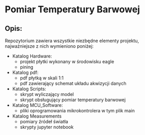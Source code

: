 # Pomiar Temperatury Barwowej

## Opis:
Repozytorium zawiera wszystkie niezbędne elementy projektu, najważniejsze z nich wymieniono poniżej:
- Katalog Hardware:
	- projekt płytki wykonany w środowisku eagle 
	- pining 
- Katalog pdf:
	- pdf płytką w skali 1:1  
	- pdf zawierający schemat układu akwizycji danych
- Katalog Scripts: 
	- skrypt wyliczający model
	- skrypt obsługujący pomiar temperatury barwowej
- Katalog MCU_Software:
	- pliki oprogramowania mikrokontrolera w tym plik main 
- Katalog Measurements 
	- pomiary źródeł światła
	- skrypty jupyter notebook





